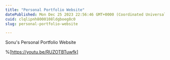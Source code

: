 ```yaml
---
title: "Personal Portfolio Website"
datePublished: Mon Dec 25 2023 22:56:46 GMT+0000 (Coordinated Universal Time)
cuid: clqlipnh8000108ldgboeg8c0
slug: personal-portfolio-website

---
```


Sonu's Personal Portfolio Website 


%[https://youtu.be/RUZOTBTuwfk]
